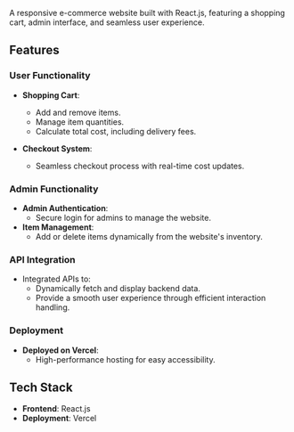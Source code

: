
A responsive e-commerce website built with React.js, featuring a shopping cart, admin interface, and seamless user experience. 

## Features

### User Functionality
- **Shopping Cart**:  
  - Add and remove items.  
  - Manage item quantities.  
  - Calculate total cost, including delivery fees.  

- **Checkout System**:  
  - Seamless checkout process with real-time cost updates.  

### Admin Functionality
- **Admin Authentication**:  
  - Secure login for admins to manage the website.  
- **Item Management**:  
  - Add or delete items dynamically from the website's inventory.  

### API Integration
- Integrated APIs to:  
  - Dynamically fetch and display backend data.  
  - Provide a smooth user experience through efficient interaction handling.  

### Deployment
- **Deployed on Vercel**:  
  - High-performance hosting for easy accessibility.  

## Tech Stack
- **Frontend**: React.js  
- **Deployment**: Vercel  
